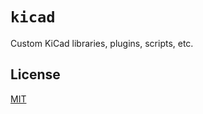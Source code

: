 # `kicad`

Custom KiCad libraries, plugins, scripts, etc.

## License

[MIT](https://choosealicense.com/licenses/mit/)
